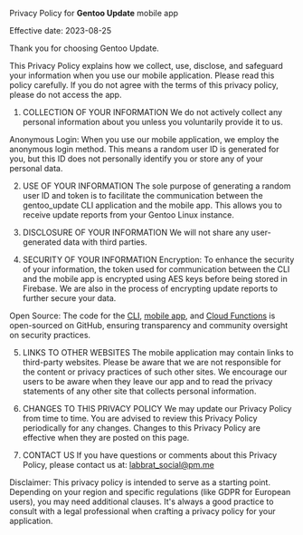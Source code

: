 Privacy Policy for **Gentoo Update** mobile app

Effective date: 2023-08-25

Thank you for choosing Gentoo Update.  

This Privacy Policy explains how we collect, use, disclose, and safeguard your information when you use our mobile application. Please read this policy carefully. If you do not agree with the terms of this privacy policy, please do not access the app.  

1. COLLECTION OF YOUR INFORMATION
We do not actively collect any personal information about you unless you voluntarily provide it to us.  

Anonymous Login: When you use our mobile application, we employ the anonymous login method. This means a random user ID is generated for you, but this ID does not personally identify you or store any of your personal data.  

2. USE OF YOUR INFORMATION
The sole purpose of generating a random user ID and token is to facilitate the communication between the gentoo_update CLI application and the mobile app. This allows you to receive update reports from your Gentoo Linux instance.  

3. DISCLOSURE OF YOUR INFORMATION
We will not share any user-generated data with third parties.  

4. SECURITY OF YOUR INFORMATION
Encryption: To enhance the security of your information, the token used for communication between the CLI and the mobile app is encrypted using AES keys before being stored in Firebase. We are also in the process of encrypting update reports to further secure your data.  

Open Source: The code for the [CLI](https://github.com/Lab-Brat/gentoo_update), [mobile app](https://github.com/Lab-Brat/gentoo_update_flutter/tree/main/lib), and [Cloud Functions](https://github.com/Lab-Brat/gentoo_update_flutter/tree/main/functions) is open-sourced on GitHub, ensuring transparency and community oversight on security practices.  

5. LINKS TO OTHER WEBSITES
The mobile application may contain links to third-party websites. Please be aware that we are not responsible for the content or privacy practices of such other sites. We encourage our users to be aware when they leave our app and to read the privacy statements of any other site that collects personal information.  

6. CHANGES TO THIS PRIVACY POLICY
We may update our Privacy Policy from time to time. You are advised to review this Privacy Policy periodically for any changes. Changes to this Privacy Policy are effective when they are posted on this page.  

7. CONTACT US
If you have questions or comments about this Privacy Policy, please contact us at: labbrat_social@pm.me  

Disclaimer: This privacy policy is intended to serve as a starting point. Depending on your region and specific regulations (like GDPR for European users), you may need additional clauses. It's always a good practice to consult with a legal professional when crafting a privacy policy for your application.

